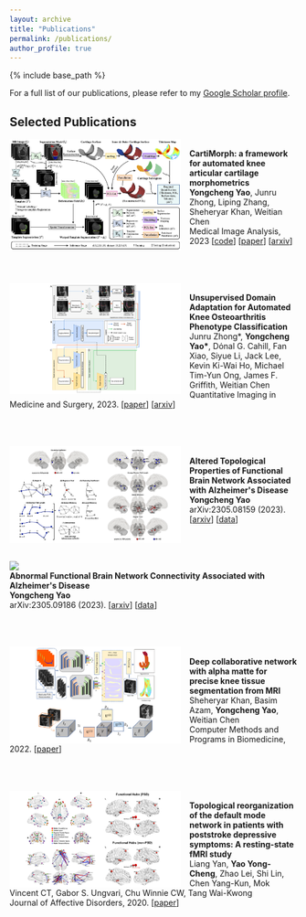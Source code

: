 ```yaml
---
layout: archive
title: "Publications"
permalink: /publications/
author_profile: true
---
```



{% include base_path %}

For a full list of our publications, please refer to my [Google Scholar profile](https://scholar.google.com/citations?user=hXG5NXAAAAAJ&hl=en).

Selected Publications
------

<img align="left" width="300" src="/_pages/publications.assets/paper-CartiMorph.png" style="margin-right: 15px" /> \
**CartiMorph: a framework for automated knee articular cartilage morphometrics**\
**Yongcheng Yao**, Junru Zhong, Liping Zhang, Sheheryar Khan, Weitian Chen\
Medical Image Analysis, 2023 [[code](https://github.com/YongchengYAO/CartiMorph)] [[paper](https://doi.org/10.1016/j.media.2023.103035)] [[arxiv](https://arxiv.org/abs/2308.01981)] <br />
<br /><br /><br />

<img align="left" width="300" src="/_pages/publications.assets/paper-UDA-OA-Phenotype.png" style="margin-right: 15px" /> \
**Unsupervised Domain Adaptation for Automated Knee Osteoarthritis Phenotype Classification**\
Junru Zhong\*, **Yongcheng Yao\***, Dόnal G. Cahill, Fan Xiao, Siyue Li, Jack Lee, Kevin Ki-Wai Ho, Michael Tim-Yun Ong, James F. Griffith, Weitian Chen\
Quantitative Imaging in Medicine and Surgery, 2023. [[paper](https://qims.amegroups.org/article/view/118224/html)] [[arxiv](https://doi.org/10.48550/arXiv.2212.07023)] <br />
<br /><br /><br />

<img align="left" width="300" src="/_pages/publications.assets/paper-AD-brainNetwork.png" style="margin-right: 15px" /> \
**Altered Topological Properties of Functional Brain Network Associated with Alzheimer's Disease**\
**Yongcheng Yao**\
arXiv:2305.08159 (2023). [[arxiv](https://arxiv.org/abs/2305.08159)] [[data](https://github.com/YongchengYAO/AD-FunctionalBrainNetwork)] <br />
<br /><br /><br />

<img align="left" width="300" src="/_pages/publications.assets/paper-AD-connectivity.png" style="margin-right: 15px" /> \
**Abnormal Functional Brain Network Connectivity Associated with Alzheimer's Disease**\
**Yongcheng Yao**\
arXiv:2305.09186 (2023). [[arxiv](https://arxiv.org/abs/2305.09186)] [[data](https://github.com/YongchengYAO/AD-FunctionalConnectivity)] <br />
<br /><br /><br />

<img align="left" width="300" src="/_pages/publications.assets/paper-alphaMatte-2022.png" style="margin-right: 15px" /> \
**Deep collaborative network with alpha matte for precise knee tissue segmentation from MRI**\
Sheheryar Khan, Basim Azam, **Yongcheng Yao**, Weitian Chen\
Computer Methods and Programs in Biomedicine, 2022. [[paper](https://www.sciencedirect.com/science/article/abs/pii/S0169260722003455)] <br />
<br /><br /><br />

<img align="left" width="300" src="/_pages/publications.assets/paper-PSD-2020.png" style="margin-right: 15px" /> \
**Topological reorganization of the default mode network in patients with poststroke depressive symptoms: A resting-state fMRI study**\
Liang Yan, **Yao Yong-Cheng**, Zhao Lei, Shi Lin, Chen Yang-Kun, Mok Vincent CT, Gabor S. Ungvari, Chu Winnie CW, Tang Wai-Kwong\
Journal of Affective Disorders, 2020. [[paper](https://www.sciencedirect.com/science/article/abs/pii/S0165032719302915)] <br />
<br /><br />